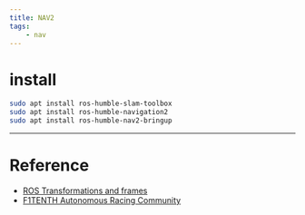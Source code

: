 ```yaml
---
title: NAV2 
tags:
    - nav
---
```



# install 

```bash
sudo apt install ros-humble-slam-toolbox
sudo apt install ros-humble-navigation2
sudo apt install ros-humble-nav2-bringup
```

---

# Reference

- [ROS Transformations and frames](https://linklab-uva.github.io/autonomousracing/assets/files/L11-compressed.pdf)
- [F1TENTH Autonomous Racing Community](https://github.com/f1tenth)
